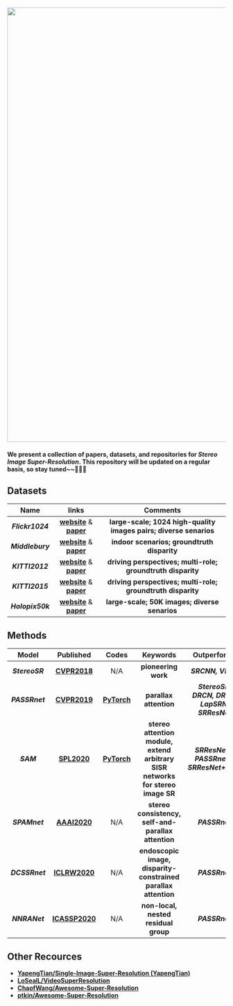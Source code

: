 ### <img src="https://raw.github.com/YingqianWang/Awesome-Stereo-Image-SR/master/Fig/Thumbnail.jpg" width="1000">
#### **We present a collection of papers, datasets, and repositories for *Stereo Image Super-Resolution*. This repository will be updated on a regular basis, so stay tuned~~🎉🎉🎉**

## Datasets

|     Name     |   links |  Comments |
| :----------: |  :-----: | :-------: |
|     ***Flickr1024***     | [**website**](https://yingqianwang.github.io/Flickr1024/) & [**paper**](http://openaccess.thecvf.com/content_ICCVW_2019/papers/LCI/Wang_Flickr1024_A_Large-Scale_Dataset_for_Stereo_Image_Super-Resolution_ICCVW_2019_paper.pdf) | **large-scale; 1024 high-quality images pairs; diverse senarios** |
|     ***Middlebury***     | [**website**](http://vision.middlebury.edu/stereo/data/) & [**paper**](https://elib.dlr.de/90624/1/ScharsteinEtal2014.pdf) | **indoor scenarios; groundtruth disparity** |
|     ***KITTI2012***     | [**website**](http://www.cvlibs.net/datasets/kitti/index.php) & [**paper**](http://ww.cvlibs.net/publications/Geiger2012CVPR.pdf) | **driving perspectives; multi-role; groundtruth disparity** |
|     ***KITTI2015***     | [**website**](http://www.cvlibs.net/datasets/kitti/index.php) & [**paper**](http://openaccess.thecvf.com/content_cvpr_2015/papers/Menze_Object_Scene_Flow_2015_CVPR_paper.pdf) | **driving perspectives; multi-role; groundtruth disparity** |
|     ***Holopix50k***     | [**website**](http://github.com/leiainc/holopix50k) & [**paper**](https://arxiv.org/pdf/2003.11172.pdf) | **large-scale; 50K images; diverse senarios** |


## Methods
|     Model     |   Published |  Codes | Keywords | Outperforms |
| :----------: |  :-----: | :-------: | :-------: | :-------: |
| ***StereoSR*** | [**CVPR2018**](http://openaccess.thecvf.com/content_cvpr_2018/papers/Jeon_Enhancing_the_Spatial_CVPR_2018_paper.pdf) | N/A | **pioneering work** | ***SRCNN, VDSR***
| ***PASSRnet*** | [**CVPR2019**](http://openaccess.thecvf.com/content_CVPR_2019/papers/Wang_Learning_Parallax_Attention_for_Stereo_Image_Super-Resolution_CVPR_2019_paper.pdf) | [**PyTorch**](https://github.com/LongguangWang/PASSRnet) | **parallax attention** | ***StereoSR, DRCN, DRRN, LapSRN, SRResNet***
| ***SAM*** | [**SPL2020**](https://ieeexplore.ieee.org/stamp/stamp.jsp?tp=&arnumber=8998204) | [**PyTorch**](https://github.com/XinyiYing/SAM) | **stereo attention module, extend arbitrary SISR networks for stereo image SR** | ***SRResNet < PASSRnet < SRResNet+SAM***
| ***SPAMnet*** | [**AAAI2020**](https://www.aaai.org/Papers/AAAI/2020GB/AAAI-SongW.10348.pdf) | N/A | **stereo consistency, self-and-parallax attention** | ***PASSRnet***|
| ***DCSSRnet*** | [**ICLRW2020**](https://arxiv.org/pdf/2003.08539.pdf) | N/A | **endoscopic image, disparity-constrained parallax attention** | ***PASSRnet***
| ***NNRANet*** | [**ICASSP2020**](https://ieeexplore.ieee.org/stamp/stamp.jsp?tp=&arnumber=9054687) | N/A | **non-local, nested residual group** | ***PASSRnet***

## Other Recources
* [**YapengTian/Single-Image-Super-Resolution (YapengTian)**](https://github.com/YapengTian/Single-Image-Super-Resolution)
* [**LoSealL/VideoSuperResolution**](https://github.com/LoSealL/VideoSuperResolution)
* [**ChaofWang/Awesome-Super-Resolution**](https://github.com/ChaofWang/Awesome-Super-Resolution)
* [**ptkin/Awesome-Super-Resolution**](https://github.com/ptkin/Awesome-Super-Resolution)

